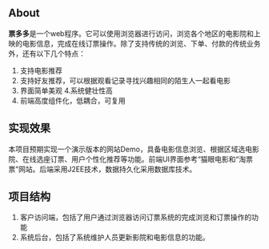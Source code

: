 ## About

**票多多**是一个web程序。它可以使用浏览器进行访问，浏览各个地区的电影院和上映的电影信息，完成在线订票操作。除了支持传统的浏览、下单、付款的传统业务外，还有以下几个特点：

1. 支持电影推荐
2. 支持好友推荐，可以根据观看记录寻找兴趣相同的陌生人一起看电影
3. 界面简单美观
4.系统健壮性高
5. 前端高度组件化，低耦合，可复用

## 实现效果
本项目预期实现一个演示版本的网站Demo，具备电影信息浏览、根据区域选电影院、在线选座订票、用户个性化推荐等功能。前端UI界面参考“猫眼电影和“淘票票”网站。后端采用J2EE技术，数据持久化采用数据库技术。  

## 项目结构
1. 客户访问端，包括了用户通过浏览器访问订票系统的完成浏览和订票操作的功能
2. 系统后台，包括了系统维护人员更新影院和电影信息的功能。

